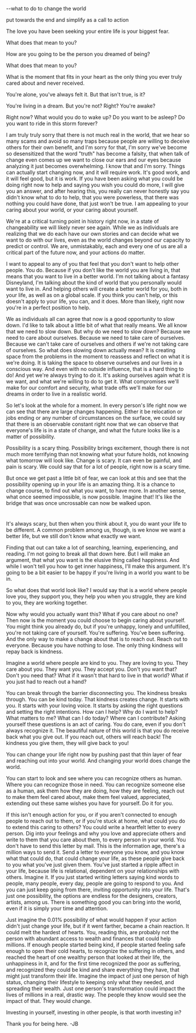 --what to do to change the world 

put towards the end and simplify as a call to action

The love you have been seeking your entire life is your biggest fear.

What does that mean to you?

How are you going to be the person you dreamed of being?

What does that mean to you?

What is the moment that fits in your heart as the only thing you ever truly cared about and never received.

You're alone, you've always felt it. But that isn't true, is it?

You're living in a dream. But you're not? Right? You're awake?

Right now? What would you do to wake up? Do you want to be asleep? Do you want to ride in this storm forever?

I am truly truly sorry that there is not much real in the world, that we hear so many scams and avoid so many traps because people are willing to deceive others for their own benefit, and I'm sorry for that,
I'm sorry we've become so desensitized that the word "truth" has become a falsity,
that when talk of change even comes up we want to close our ears and our eyes because analyzing it just becomes overwhelming.
I know that and I'm sorry. Things can actually start changing now, and it will require work.
It's good work, and it will feel good, but it is work.
If you have been asking what you could be doing right now to help and saying you wish you could do more,
I will give you an answer, and after hearing this, you really can never honestly say you didn't know what to do to help,
that you were powerless, that there was nothing you could have done, that just won't be true. I am appealing to your caring about your world, or your caring about yourself.

We're at a critical turning point in history right now, in a state of changeability we will likely never see again.
While we as individuals are realizing that we do each have our own stories and can decide what we want to do with our lives, even as the world changes beyond our capacity to predict or control.
We are, unmistakably, each and every one of us are all a critical part of the future now, and your actions do matter.

I want to appeal to any of you that feel that you don't want to help other people. You do.
Because if you don't like the world you are living in, that means that you want to live in a better world.
I'm not talking about a fantasy Disneyland, I'm talking about the kind of world that you personally would want to live in.
And helping others will create a better world for you, both in your life, as well as on a global scale.
If you think you can't help, or this doesn't apply to your life, you can, and it does. More than likely, right now you're in a perfect position to help.

We as individuals all can agree that now is a good opportunity to slow down. I'd like to talk about a little bit of what that really means.
We all know that we need to slow down. But why do we need to slow down? Because we need to care about ourselves. Because we need to take care of ourselves.
Because we can't take care of ourselves and others if we're not taking care of ourselves.
So what does slowing down actually mean? It is creating space from the problems in the moment to reassess and reflect on what it is we're doing.
It is taking the space to observe ourselves and our lives in a conscious way. And even with no outside influence, that is a hard thing to do! And yet we're always trying to do it.
It's asking ourselves again what it is we want, and what we're willing to do to get it. What compromises we'll make for our comfort and security,
what trade offs we'll make for our dreams in order to live in a realistic world.

So let's look at the whole for a moment. In every person's life right now we can see that there are large changes happening.
 Either it be relocation or jobs ending or any number of circumstances on the surface,
 we could say that there is an observable constant right now that we can observe that everyone's life is in a state of change,
 and what the future looks like is a matter of possibility.

Possibility is a scary thing. Possibility brings excitement, though there is not much more terrifying than not knowing what your future holds, not knowing what tomorrow will look like.
Change is scary. It can even be painful, and pain is scary. We could say that for a lot of people, right now is a scary time.

But once we get past a little bit of fear, we can look at this and see that the possibility opening up in your life is an amazing thing.
It is a chance to change course, to find out what you want, to have more.
In another sense, what once seemed impossible, is now possible. Imagine that! It's like the bridge that was once uncrossable can now be walked upon.

#
It's always scary, but then when you think about it, you do want your life to be different. A common problem among us, though, is we know we want a better life, but we
still don't know what exactly we want.

Finding that out can take a lot of searching, learning, experiencing, and reading. I'm not going to break all that down here. But I will make an argument, that what you want is the elusive thing called happiness.
And while I won't tell you how to get inner happiness, I'll make this argument. It's going to be a bit easier to be happy if you're living in a world you want to be in.

So what does that world look like? I would say that is a world where people love you, they support you, they help you when you struggle, they are kind to you, they are working together.

Now why would you actually want this? What if you care about no one?
Then now is the moment you could choose to begin caring about yourself. You might think you already do, but if you're unhappy, lonely and unfulfilled, you're not taking care of yourself.
You're suffering. You've been suffering. And the only way to make a change about that is to reach out. Reach out to everyone. Because you have nothing to lose. The only thing kindness will repay back is kindness.

Imagine a world where people are kind to you. They are loving to you. They care about you. They want you. They accept you. Don't you want that? Don't you need that? What if it wasn't that hard to live in that world?
What if you just had to reach out a hand?

You can break through the barrier disconnecting you. The kindness breaks through. You can be kind today. That kindness creates change. It starts with you. It starts with your loving voice.
It starts by asking the right questions and setting the right intentions.
How can I help? Why do I want to help? What matters to me? What can I do today? Where can I contribute? Asking yourself these questions is an act of caring.
 You do care, even if you don't always recognize it. The beautiful nature of this world is that you do receive back what you give out.
 If you reach out, others will reach back! The kindness you give them, they will give back to you!

You can change your life right now by pushing past that thin layer of fear and reaching out into your world. And changing your world does change the world.

You can start to look and see where you can recognize others as human. Where you can recognize those in need. You can recognize someone else as a human, ask them how they are doing, how they are feeling,
 reach out to make them feel cared about, make them feel valued, appreciated, extending out these same wishes you have for yourself. Do it for you.

If this isn't enough action for you, or if you aren't connected to enough people to reach out to them, or if you're stuck at home, what could you do to extend this caring to others?
You could write a heartfelt letter to every person. Dig into your feelings and why you love and appreciate others and write to them that you care about them, to every person in your world.
You don't have to send this letter by mail. This is the information age, there's a million ways to send it.
Send a letter to everyone you know, and you know what that could do, that could change your life, as these people give back to you what you've just given them. You've just started a ripple affect in your life,
because life is relational, dependent on your relationships with others.
Imagine it. If you just started writing letters saying kind words to people, many people, every day, people are going to respond to you. And you can just keep going from there, inviting opportunity into your life.
That's just one possibility, the options are endless for the designers, creators, artists, among us. There is something good you can bring into the world, even if it is simply your time and attention.

Just imagine the 0.01% possibility of what would happen if your action didn't just change your life, but if it went farther, became a chain reaction.
It could melt the hardest of hearts. You, reading this, are probably not the person with abundant access to wealth and finances that could help millions.
If enough people started being kind, if people started feeling safe enough to open their cold hearts, to recognize the suffering in others, and reached the heart of one wealthy person that looked at their life,
the unhappiness in it, and for the first time recognized the poor as suffering, and recognized they could be kind and share everything they have, that might just transform their life.
Imagine the impact of just one person of high status, changing their lifestyle to keeping only what they needed, and spreading their wealth.
Just one person's transformation could impact the lives of millions in a real, drastic way. The people they know would see the impact of that. They would change.

Investing in yourself, investing in other people, is that worth investing in?

Thank you for being here.
-JB

